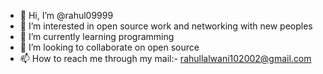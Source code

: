 - 👋 Hi, I’m @rahul09999
- 👀 I’m interested in open source work and networking with new peoples 
- 🌱 I’m currently learning programming
- 💞️ I’m looking to collaborate on open source
- 📫 How to reach me through my mail:- rahullalwani102002@gmail.com

<!---
rahul09999/rahul09999 is a ✨ special ✨ repository because its `README.md` (this file) appears on your GitHub profile.
You can click the Preview link to take a look at your changes.
--->
